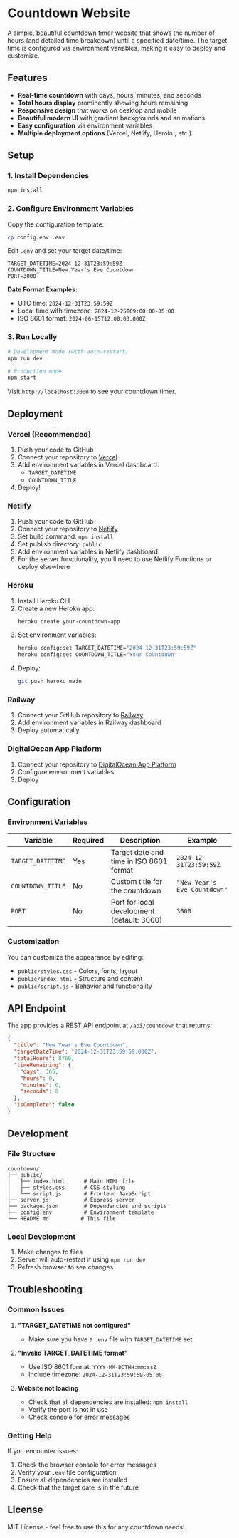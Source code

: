 # Countdown Website

A simple, beautiful countdown timer website that shows the number of hours (and detailed time breakdown) until a specified date/time. The target time is configured via environment variables, making it easy to deploy and customize.

## Features

- **Real-time countdown** with days, hours, minutes, and seconds
- **Total hours display** prominently showing hours remaining
- **Responsive design** that works on desktop and mobile
- **Beautiful modern UI** with gradient backgrounds and animations
- **Easy configuration** via environment variables
- **Multiple deployment options** (Vercel, Netlify, Heroku, etc.)

## Setup

### 1. Install Dependencies

```bash
npm install
```

### 2. Configure Environment Variables

Copy the configuration template:
```bash
cp config.env .env
```

Edit `.env` and set your target date/time:
```env
TARGET_DATETIME=2024-12-31T23:59:59Z
COUNTDOWN_TITLE=New Year's Eve Countdown
PORT=3000
```

**Date Format Examples:**
- UTC time: `2024-12-31T23:59:59Z`
- Local time with timezone: `2024-12-25T09:00:00-05:00`
- ISO 8601 format: `2024-06-15T12:00:00.000Z`

### 3. Run Locally

```bash
# Development mode (with auto-restart)
npm run dev

# Production mode
npm start
```

Visit `http://localhost:3000` to see your countdown timer.

## Deployment

### Vercel (Recommended)

1. Push your code to GitHub
2. Connect your repository to [Vercel](https://vercel.com)
3. Add environment variables in Vercel dashboard:
   - `TARGET_DATETIME`
   - `COUNTDOWN_TITLE`
4. Deploy!

### Netlify

1. Push your code to GitHub
2. Connect your repository to [Netlify](https://netlify.com)
3. Set build command: `npm install`
4. Set publish directory: `public`
5. Add environment variables in Netlify dashboard
6. For the server functionality, you'll need to use Netlify Functions or deploy elsewhere

### Heroku

1. Install Heroku CLI
2. Create a new Heroku app:
   ```bash
   heroku create your-countdown-app
   ```
3. Set environment variables:
   ```bash
   heroku config:set TARGET_DATETIME="2024-12-31T23:59:59Z"
   heroku config:set COUNTDOWN_TITLE="Your Countdown"
   ```
4. Deploy:
   ```bash
   git push heroku main
   ```

### Railway

1. Connect your GitHub repository to [Railway](https://railway.app)
2. Add environment variables in Railway dashboard
3. Deploy automatically

### DigitalOcean App Platform

1. Connect your repository to [DigitalOcean App Platform](https://cloud.digitalocean.com/apps)
2. Configure environment variables
3. Deploy

## Configuration

### Environment Variables

| Variable | Required | Description | Example |
|----------|----------|-------------|---------|
| `TARGET_DATETIME` | Yes | Target date and time in ISO 8601 format | `2024-12-31T23:59:59Z` |
| `COUNTDOWN_TITLE` | No | Custom title for the countdown | `"New Year's Eve Countdown"` |
| `PORT` | No | Port for local development (default: 3000) | `3000` |

### Customization

You can customize the appearance by editing:
- `public/styles.css` - Colors, fonts, layout
- `public/index.html` - Structure and content
- `public/script.js` - Behavior and functionality

## API Endpoint

The app provides a REST API endpoint at `/api/countdown` that returns:

```json
{
  "title": "New Year's Eve Countdown",
  "targetDateTime": "2024-12-31T23:59:59.000Z",
  "totalHours": 8760,
  "timeRemaining": {
    "days": 365,
    "hours": 0,
    "minutes": 0,
    "seconds": 0
  },
  "isComplete": false
}
```

## Development

### File Structure

```
countdown/
├── public/
│   ├── index.html      # Main HTML file
│   ├── styles.css      # CSS styling
│   └── script.js       # Frontend JavaScript
├── server.js           # Express server
├── package.json        # Dependencies and scripts
├── config.env          # Environment template
└── README.md          # This file
```

### Local Development

1. Make changes to files
2. Server will auto-restart if using `npm run dev`
3. Refresh browser to see changes

## Troubleshooting

### Common Issues

1. **"TARGET_DATETIME not configured"**
   - Make sure you have a `.env` file with `TARGET_DATETIME` set

2. **"Invalid TARGET_DATETIME format"**
   - Use ISO 8601 format: `YYYY-MM-DDTHH:mm:ssZ`
   - Include timezone: `2024-12-31T23:59:59-05:00`

3. **Website not loading**
   - Check that all dependencies are installed: `npm install`
   - Verify the port is not in use
   - Check console for error messages

### Getting Help

If you encounter issues:
1. Check the browser console for error messages
2. Verify your `.env` file configuration
3. Ensure all dependencies are installed
4. Check that the target date is in the future

## License

MIT License - feel free to use this for any countdown needs! 